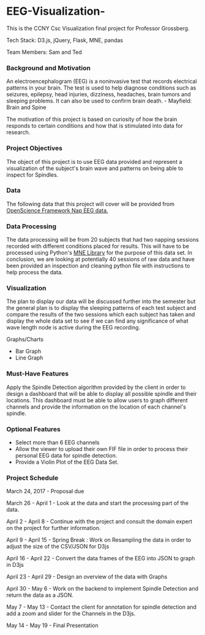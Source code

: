 # EEG-Visualization-
This is the CCNY Csc Visualization final project for Professor Grossberg.

Tech Stack: D3.js, jQuery, Flask, MNE, pandas

Team Members: Sam and Ted

### Background and Motivation

An electroencephalogram (EEG) is a noninvasive test that records electrical patterns in your brain. The test is used to help diagnose conditions such as seizures, epilepsy, head injuries, dizziness, headaches, brain tumors and sleeping problems. It can also be used to confirm brain death. - Mayfield: Brain and Spine

The motivation of this project is based on curiosity of how the brain responds to certain conditions and how that is stimulated into data for research.  

### Project Objectives

The object of this project is to use EEG data provided and represent a visualization of the subject's brain wave and patterns on being able to inspect for Spindles.

### Data

The following data that this project will cover will be provided from [OpenScience Framework Nap EEG data.](https://osf.io/chav7/)


###  Data Processing

The data processing will be from 20 subjects that had two napping sessions recorded with different conditions placed for results.  This will have to be processed using Python's [MNE Library](http://martinos.org/mne/stable/index.html) for the purpose of this data set.  In conclusion,  we are looking at potentially 40 sessions of raw data and have been provided an inspection and cleaning python file with instructions to help process the data.

### Visualization

The plan to display our data will be discussed further into the semester but the general plan is to display the sleeping patterns of each test subject and compare the results of the two sessions which each subject has taken and display the whole data set to see if we can find any significance of what wave length node is active during the EEG recording.

Graphs/Charts
- Bar Graph
- Line Graph

### Must-Have Features

Apply the Spindle Detection algorithm provided by the client in order to design a dashboard that will be able to 
display all possible spindle and their locations.  This dashboard must be able to allow users to graph different channels and provide the information on the location of each channel's spindle.

### Optional Features

- Select more than 6 EEG channels
- Allow the viewer to upload their own FIF file in order to process their personal EEG data for spindle detection.
- Provide a Violin Plot of the EEG Data Set.

### Project Schedule

March 24, 2017 - Proposal due

March 26 - April 1 - Look at the data and start the processing part of the data.

April 2 - April 8 - Continue with the project and consult the domain expert on the project for further information.

April 9 - April 15 - Spring Break : Work on Resampling the data in order to adjust the size of the CSV/JSON for D3js

April 16 - April 22 - Convert the data frames of the EEG into JSON to graph in D3js 

April 23 - April 29 -  Design an overview of the data with Graphs

April 30 - May 6 - Work on the backend to implement Spindle Detection and return the data as a JSON.

May 7 - May 13 - Contact the client for annotation for spindle detection and add a zoom and slider for the Channels in the D3js.

May 14 - May 19 - Final Presentation
